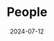---
title: People
date: 2024-07-12

type: landing

sections:
  - block: people
    content:
      title: Meet the Team
      # Choose which groups/teams of users to display.
      #   Edit `user_groups` in each user's profile to add them to one or more of these groups.
      user_groups:
          - Principal Investigators
          - Project Team Members
      sort_by: Params.last_name
      sort_ascending: true
    design:
      show_interests: false
      show_role: true
      show_social: true
---